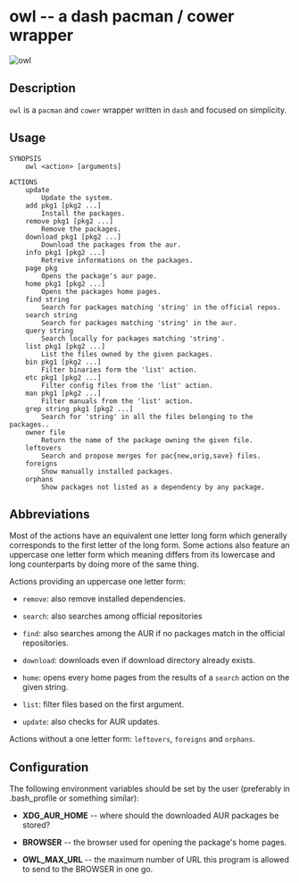 # owl -- a dash pacman / cower wrapper

![owl](http://f.cl.ly/items/0G0U0U3E0q1r2t140g0h/owl.jpg)

## Description

`owl` is a `pacman` and `cower` wrapper written in `dash` and focused on simplicity.

## Usage

    SYNOPSIS
        owl <action> [arguments]

    ACTIONS
        update
            Update the system.
        add pkg1 [pkg2 ...]
            Install the packages.
        remove pkg1 [pkg2 ...]
            Remove the packages.
        download pkg1 [pkg2 ...]
            Download the packages from the aur.
        info pkg1 [pkg2 ...]
            Retreive informations on the packages.
        page pkg
            Opens the package's aur page.
        home pkg1 [pkg2 ...]
            Opens the packages home pages.
        find string
            Search for packages matching 'string' in the official repos.
        search string
            Search for packages matching 'string' in the aur.
        query string
            Search locally for packages matching 'string'.
        list pkg1 [pkg2 ...]
            List the files owned by the given packages.
        bin pkg1 [pkg2 ...]
            Filter binaries form the 'list' action.
        etc pkg1 [pkg2 ...]
            Filter config files from the 'list' action.
        man pkg1 [pkg2 ...]
            Filter manuals from the 'list' action.
        grep string pkg1 [pkg2 ...]
            Search for 'string' in all the files belonging to the packages..
        owner file
            Return the name of the package owning the given file.
        leftovers
            Search and propose merges for pac{new,orig,save} files.
        foreigns
            Show manually installed packages.
        orphans
            Show packages not listed as a dependency by any package.

## Abbreviations

Most of the actions have an equivalent one letter long form which generally
corresponds to the first letter of the long form. Some actions also feature an
uppercase one letter form which meaning differs from its lowercase and long
counterparts by doing more of the same thing.

Actions providing an uppercase one letter form:

- `remove`: also remove installed dependencies.

- `search`: also searches among official repositories

- `find`: also searches among the AUR if no packages match in the official repositories.

- `download`: downloads even if download directory already exists.

- `home`: opens every home pages from the results of a `search` action on the given string.

- `list`: filter files based on the first argument.

- `update`: also checks for AUR updates.

Actions without a one letter form: `leftovers`, `foreigns` and `orphans`.

## Configuration

The following environment variables should be set by the user (preferably in .bash_profile or something similar):

- **XDG_AUR_HOME** -- where should the downloaded AUR packages be stored?

- **BROWSER** -- the browser used for opening the package's home pages.

- **OWL_MAX_URL** -- the maximum number of URL this program is allowed to send to
  the BROWSER in one go.
